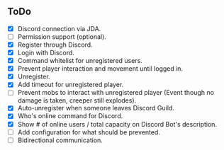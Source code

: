 ## ToDo
- [x] Discord connection via JDA.
- [ ] Permission support (optional).
- [x] Register through Discord.
- [x] Login with Discord.
- [x] Command whitelist for unregistered users.
- [x] Prevent player interaction and movement until logged in.
- [x] Unregister.
- [x] Add timeout for unregistered player.
- [ ] Prevent mobs to interact with unregistered player (Event though no damage is taken, creeper still explodes).
- [x] Auto-unregister when someone leaves Discord Guild.
- [x] Who's online command for Discord.
- [x] Show # of online users / total capacity on Discord Bot's description.
- [ ] Add configuration for what should be prevented.
- [ ] Bidirectional communication.
